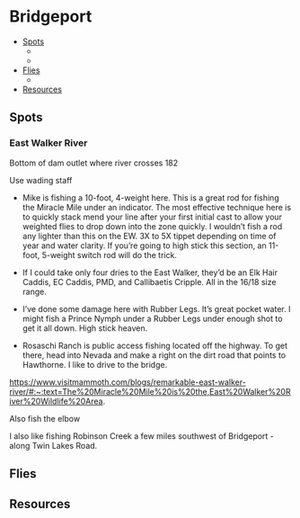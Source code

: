 # Bridgeport

- [Spots](#spots)
  - []()
  - []()
- [Flies](#flies)
  - []()
- [Resources](#resources)

## Spots

### East Walker River

Bottom of dam outlet where river crosses 182

Use wading staff

- Mike is fishing a 10-foot, 4-weight here. This is a great rod for fishing the Miracle Mile under an indicator. The most effective technique here is to quickly stack mend your line after your first initial cast to allow your weighted flies to drop down into the zone quickly. I wouldn’t fish a rod any lighter than this on the EW. 3X to 5X tippet depending on time of year and water clarity. If you’re going to high stick this section, an 11-foot, 5-weight switch rod will do the trick.

- If I could take only four dries to the East Walker, they’d be an Elk Hair Caddis, EC Caddis, PMD, and Callibaetis Cripple. All in the 16/18 size range.

- I’ve done some damage here with Rubber Legs. It’s great pocket water. I might fish a Prince Nymph under a Rubber Legs under enough shot to get it all down. High stick heaven.

- Rosaschi Ranch is public access fishing located off the highway. To get there, head into Nevada and make a right on the dirt road that points to Hawthorne. I like to drive to the bridge.

https://www.visitmammoth.com/blogs/remarkable-east-walker-river/#:~:text=The%20Miracle%20Mile%20is%20the,East%20Walker%20River%20Wildlife%20Area.

Also fish the elbow

I also like fishing Robinson Creek a few miles southwest of Bridgeport - along Twin Lakes Road.

## Flies

## Resources
